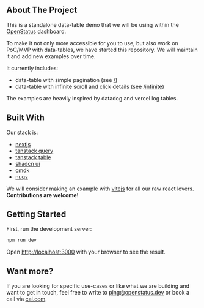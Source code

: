 ## About The Project

This is a standalone data-table demo that we will be using within the [OpenStatus](https://openstatus.dev) dashboard.

To make it not only more accessible for you to use, but also work on PoC/MVP with data-tables, we have started this repository. We will maintain it and add new examples over time.

It currently includes:

- data-table with simple pagination (see [/](https://data-table.openstatus.dev))
- data-table with infinite scroll and click details (see [/infinite](https://data-table.openstatus.dev/infinite))

The examples are heavily inspired by datadog and vercel log tables.

## Built With

Our stack is:

- [nextjs](https://nextjs.org)
- [tanstack query](https://tanstack.com/query/latest)
- [tanstack table](https://tanstack.com/table/latest)
- [shadcn ui](https://ui.shadcn.com)
- [cmdk](http://cmdk.paco.me)
- [nuqs](http://nuqs.47ng.com)

We will consider making an example with [vitejs](https://vitejs.dev) for all our raw react lovers. **Contributions are welcome!**

## Getting Started

First, run the development server:

```bash
npm run dev
```

Open [http://localhost:3000](http://localhost:3000) with your browser to see the result.

## Want more?

If you are looking for specific use-cases or like what we are building and want to get in touch, feel free to write to [ping@openstatus.dev](mailto:ping@openstatus.dev) or book a call via [cal.com](https://cal.com/team/openstatus/30min).
